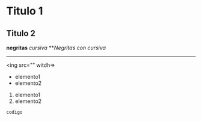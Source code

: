 # Titulo 1
## Titulo 2

**negritas**
*cursiva*
***Negritas con cursiva*

*****

<ing src="" witdh=>

- elemento1
- elemento2

1. elemento1
2. elemento2

~~~
codigo
~~~